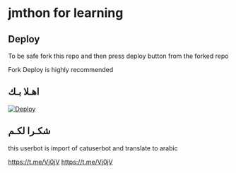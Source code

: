 # jmthon for learning
## Deploy

To be safe fork this repo and then press deploy button from the forked repo 

Fork Deploy is highly recommended

## اهـلا بـك

[![Deploy](https://www.herokucdn.com/deploy/button.svg)](https://heroku.com/deploy?template=https://github.com/A000A/pack)

## شكـرا لكـم 


this userbot is import of catuserbot and translate to arabic

https://t.me/Vj0jV
https://t.me/Vj0jV
